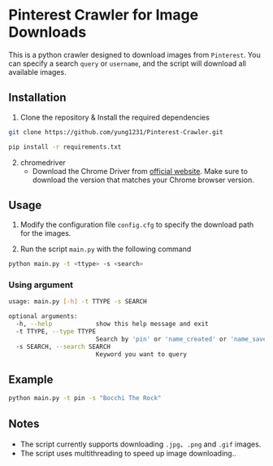 # Pinterest Crawler for Image Downloads
This is a python crawler designed to download images from `Pinterest`. You can specify a search `query` or `username`, and the script will download all available images.

## Installation
1. Clone the repository & Install the required dependencies

```bash
git clone https://github.com/yung1231/Pinterest-Crawler.git

pip install -r requirements.txt
```

2. chromedriver
   - Download the Chrome Driver from [official website](https://chromedriver.chromium.org/downloads). Make sure to download the version that matches your Chrome browser version.

## Usage
1. Modify the configuration file `config.cfg` to specify the download path for the images.

2. Run the script `main.py` with the following command

```bash
python main.py -t <ttype> -s <search>
```

### Using argument
```bash
usage: main.py [-h] -t TTYPE -s SEARCH

optional arguments:
  -h, --help            show this help message and exit
  -t TTYPE, --type TTYPE
                        Search by 'pin' or 'name_created' or 'name_saved'(name is a string starting after @)
  -s SEARCH, --search SEARCH
                        Keyword you want to query
```

## Example
```bash
python main.py -t pin -s "Bocchi The Rock"
```

## Notes
- The script currently supports downloading `.jpg`、`.png` and `.gif` images.
- The script uses multithreading to speed up image downloading..